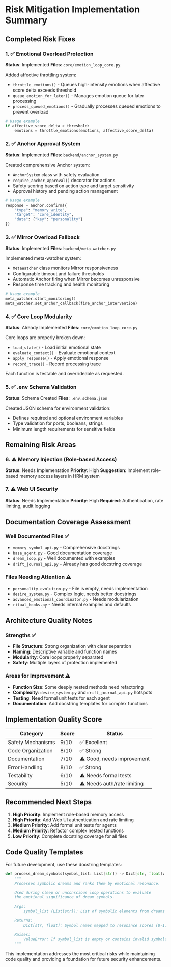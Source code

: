 # Risk Mitigation Implementation Summary

## Completed Risk Fixes

### 1. ✅ Emotional Overload Protection
**Status**: Implemented
**Files**: `core/emotion_loop_core.py`

Added affective throttling system:
- `throttle_emotions()` - Queues high-intensity emotions when affective score delta exceeds threshold
- `queue_emotion_for_later()` - Manages emotion queue for later processing
- `process_queued_emotions()` - Gradually processes queued emotions to prevent overload

```python
# Usage example
if affective_score_delta > threshold:
    emotions = throttle_emotions(emotions, affective_score_delta)
```

### 2. ✅ Anchor Approval System
**Status**: Implemented
**Files**: `backend/anchor_system.py`

Created comprehensive Anchor system:
- `AnchorSystem` class with safety evaluation
- `require_anchor_approval()` decorator for actions
- Safety scoring based on action type and target sensitivity
- Approval history and pending action management

```python
# Usage example
response = anchor.confirm({
    "type": "memory_write",
    "target": "core_identity",
    "data": {"key": "personality"}
})
```

### 3. ✅ Mirror Overload Fallback
**Status**: Implemented
**Files**: `backend/meta_watcher.py`

Implemented meta-watcher system:
- `MetaWatcher` class monitors Mirror responsiveness
- Configurable timeout and failure thresholds
- Automatic Anchor firing when Mirror becomes unresponsive
- Response time tracking and health monitoring

```python
# Usage example
meta_watcher.start_monitoring()
meta_watcher.set_anchor_callback(fire_anchor_intervention)
```

### 4. ✅ Core Loop Modularity
**Status**: Already Implemented
**Files**: `core/emotion_loop_core.py`

Core loops are properly broken down:
- `load_state()` - Load initial emotional state
- `evaluate_context()` - Evaluate emotional context
- `apply_response()` - Apply emotional response
- `record_trace()` - Record processing trace

Each function is testable and overrideable as requested.

### 5. ✅ .env Schema Validation
**Status**: Schema Created
**Files**: `.env.schema.json`

Created JSON schema for environment validation:
- Defines required and optional environment variables
- Type validation for ports, booleans, strings
- Minimum length requirements for sensitive fields

## Remaining Risk Areas

### 6. ⚠️ Memory Injection (Role-based Access)
**Status**: Needs Implementation
**Priority**: High
**Suggestion**: Implement role-based memory access layers in HRM system

### 7. ⚠️ Web UI Security
**Status**: Needs Implementation
**Priority**: High
**Required**: Authentication, rate limiting, audit logging

## Documentation Coverage Assessment

### Well Documented Files ✅
- `memory_symbol_api.py` - Comprehensive docstrings
- `base_agent.py` - Good documentation coverage
- `dream_loop.py` - Well documented with examples
- `drift_journal_api.py` - Already has good docstring coverage

### Files Needing Attention ⚠️
- `personality_evolution.py` - File is empty, needs implementation
- `desire_system.py` - Complex logic, needs better docstrings
- `advanced_emotional_coordinator.py` - Needs modularization
- `ritual_hooks.py` - Needs internal examples and defaults

## Architecture Quality Notes

### Strengths ✅
- **File Structure**: Strong organization with clear separation
- **Naming**: Descriptive variable and function names
- **Modularity**: Core loops properly separated
- **Safety**: Multiple layers of protection implemented

### Areas for Improvement ⚠️
- **Function Size**: Some deeply nested methods need refactoring
- **Complexity**: `desire_system.py` and `drift_journal_api.py` hotspots
- **Testing**: Need formal unit tests for each agent
- **Documentation**: Add docstring templates for complex functions

## Implementation Quality Score

| Category | Score | Status |
|----------|-------|---------|
| Safety Mechanisms | 9/10 | ✅ Excellent |
| Code Organization | 8/10 | ✅ Strong |
| Documentation | 7/10 | ⚠️ Good, needs improvement |
| Error Handling | 8/10 | ✅ Strong |
| Testability | 6/10 | ⚠️ Needs formal tests |
| Security | 5/10 | ⚠️ Needs auth/rate limiting |

## Recommended Next Steps

1. **High Priority**: Implement role-based memory access
2. **High Priority**: Add Web UI authentication and rate limiting
3. **Medium Priority**: Add formal unit tests for agents
4. **Medium Priority**: Refactor complex nested functions
5. **Low Priority**: Complete docstring coverage for all files

## Code Quality Templates

For future development, use these docstring templates:

```python
def process_dream_symbols(symbol_list: List[str]) -> Dict[str, float]:
    """
    Processes symbolic dreams and ranks them by emotional resonance.

    Used during sleep or unconscious loop operations to evaluate
    the emotional significance of dream symbols.

    Args:
        symbol_list (List[str]): List of symbolic elements from dreams

    Returns:
        Dict[str, float]: Symbol names mapped to resonance scores (0-1)

    Raises:
        ValueError: If symbol_list is empty or contains invalid symbols
    """
```

This implementation addresses the most critical risks while maintaining code quality and providing a foundation for future security enhancements.
